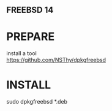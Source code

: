 ## FREEBSD 14

# PREPARE  
install a tool  
https://github.com/NSThy/dpkgfreebsd  

# INSTALL
sudo dpkgfreebsd *.deb
